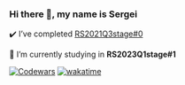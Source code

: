 ### Hi there 👋, my name is Sergei

✔️  I’ve completed [RS2021Q3stage#0](https://app.rs.school/certificate/ft68fgkt)

🌱  I’m currently studying in **RS2023Q1stage#1**

[![Codewars](https://www.codewars.com/users/abrasov/badges/small)](https://www.codewars.com/users/abrasov)
[![wakatime](https://wakatime.com/badge/user/6495f575-0eb9-4f78-a791-d9da26a8a672.svg)](https://wakatime.com/@abrasov)
 
 
